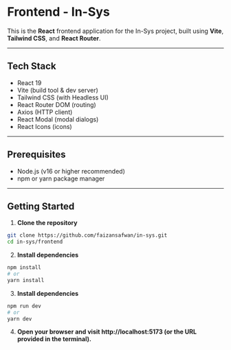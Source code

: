 # Frontend - In-Sys

This is the **React** frontend application for the In-Sys project, built using **Vite**, **Tailwind CSS**, and **React Router**.

---

## Tech Stack

- React 19
- Vite (build tool & dev server)
- Tailwind CSS (with Headless UI)
- React Router DOM (routing)
- Axios (HTTP client)
- React Modal (modal dialogs)
- React Icons (icons)

---

## Prerequisites

- Node.js (v16 or higher recommended)
- npm or yarn package manager

---

## Getting Started

1. **Clone the repository**

```bash
git clone https://github.com/faizansafwan/in-sys.git
cd in-sys/frontend
```

2. **Install dependencies**

```bash
npm install
# or
yarn install
```


3. **Install dependencies**

```bash
npm run dev
# or
yarn dev
```

4. **Open your browser and visit http://localhost:5173 (or the URL provided in the terminal).**